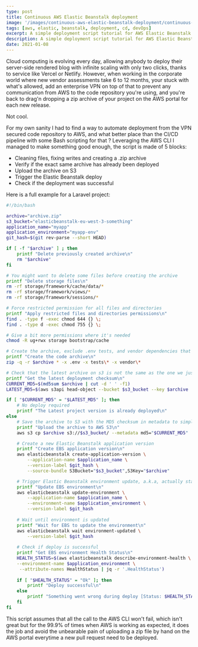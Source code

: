 ```yaml
---
type: post
title: Continuous AWS Elastic Beanstalk deployment
image: '/images/continuous-aws-elastic-beanstalk-deployment/continuous-aws-elastic-beanstalk-deployment.jpg'
tags: [aws, elastic, beanstalk, deployment, cd, devOps]
excerpt: A simple deployment script tutorial for AWS Elastic Beanstalk using S3 storage and the AWS CLI. 
description: A simple deployment script tutorial for AWS Elastic Beanstalk using S3 storage and the AWS CLI. 
date: 2021-01-08
---
```


Cloud computing is evolving every day, allowing anybody to deploy their server-side rendered blog with infinite scaling 
with only two clicks, thanks to service like Vercel or Netlify. However, when working in the corporate world where new
vendor assessments take 6 to 12 months, your stuck with what's allowed, add an enterprise VPN on top of that to prevent
any communication from AWS to the code repository you're using, and you're back to drag'n dropping a zip archive of your
project on the AWS portal for each new release.

Not cool.

For my own sanity I had to find a way to automate deployment from the VPN secured code repository to AWS, and what 
better place than the CI/CD pipeline with some Bash scripting for that ? Leveraging the AWS CLI I managed to make 
something good enough, the script is made of 5 blocks:

- Cleaning files, fixing writes and creating a .zip archive
- Verify if the exact same archive has already been deployed
- Upload the archive on S3
- Trigger the Elastic Beanstalk deploy
- Check if the deployment was successful

Here is a full example for a Laravel project:

```bash
#!/bin/bash

archive="archive.zip"
s3_bucket="elasticbeanstalk-eu-west-3-something"
application_name="myapp"
application_environment="myapp-env"
git_hash=$(git rev-parse --short HEAD)

if [ -f "$archive" ] ; then
    printf "Delete previously created archive\n"
    rm "$archive"
fi

# You might want to delete some files before creating the archive
printf "Delete storage files\n"
rm -rf storage/framework/cache/data/*
rm -rf storage/framework/views/*
rm -rf storage/framework/sessions/*

# Force restricted permission for all files and directories
printf "Apply restricted files and directories permissions\n"
find . -type f -exec chmod 644 {} \;
find . -type d -exec chmod 755 {} \;

# Give a bit more permissions where it's needed 
chmod -R ug+rwx storage bootstrap/cache

# Create the archive, exclude .env tests, and vendor dependencies that will be installed by EBS
printf "Create the code archive\n"  
zip -q -r $archive * -x .env -x tests\* -x vendor\*

# Check that the latest archive on s3 is not the same as the one we just created to avoid useless deployments
printf "Get the latest deployment checksum\n"
CURRENT_MD5=$(md5sum $archive | cut -d ' ' -f1)
LATEST_MD5=$(aws s3api head-object --bucket $s3_bucket --key $archive | jq -r '.Metadata.md5')

if [ "$CURRENT_MD5" = "$LATEST_MD5" ]; then
    # No deploy required
    printf "The Latest project version is already deployed\n"
else
    # Save the archive to S3 with the MD5 checksum in metadata to simplify checks in the next deployment
    printf "Upload the archive to AWS S3\n"
    aws s3 cp $archive s3://$s3_bucket/ --metadata md5="$CURRENT_MD5"

    # Create a new Elastic Beanstalk application version
    printf "Create EBS application version\n"
    aws elasticbeanstalk create-application-version \
        --application-name $application_name \
        --version-label $git_hash \
        --source-bundle S3Bucket="$s3_bucket",S3Key="$archive"

    # Trigger Elastic Beanstalk environment update, a.k.a, actually starting the deployment
    printf "Update EBS environment\n"
    aws elasticbeanstalk update-environment \
        --application-name $application_name \
        --environment-name $application_environment \
        --version-label $git_hash
        
    # Wait until environment is updated
    printf "Wait for EBS to update the environment\n"
    aws elasticbeanstalk wait environment-updated \
        --version-label $git_hash
        
    # Check if deploy is successful
    printf "Get EBS environment Health Status\n"
    HEALTH_STATUS=$(aws elasticbeanstalk describe-environment-health \
    --environment-name $application_environment \
     --attribute-names HealthStatus | jq -r '.HealthStatus') 
     
    if [ "$HEALTH_STATUS" = "Ok" ]; then
        printf "Deploy successful\n"
    else
        printf "Something went wrong during deploy [Status: $HEALTH_STATUS]\n"
    fi
fi
```

This script assumes that all the call to the AWS CLI won't fail, which isn't great but for the 99.9% of times when AWS
is working as expected, it does the job and avoid the unbearable pain of uploading a zip file by hand on the AWS portal
everytime a new pull request need to be deployed.
